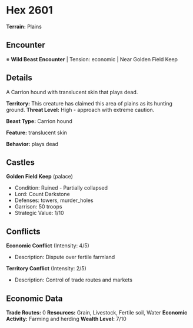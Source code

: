 # Hex 2601

**Terrain:** Plains

## Encounter
※ **Wild Beast Encounter** | Tension: economic | Near Golden Field Keep

## Details
A Carrion hound with translucent skin that plays dead.

**Territory:** This creature has claimed this area of plains as its hunting ground.
**Threat Level:** High - approach with extreme caution.

**Beast Type:** Carrion hound

**Feature:** translucent skin

**Behavior:** plays dead

## Castles
**Golden Field Keep** (palace)
- Condition: Ruined - Partially collapsed
- Lord: Count Darkstone
- Defenses: towers, murder_holes
- Garrison: 50 troops
- Strategic Value: 1/10

## Conflicts
**Economic Conflict** (Intensity: 4/5)
- Description: Dispute over fertile farmland

**Territory Conflict** (Intensity: 2/5)
- Description: Control of trade routes and markets

## Economic Data
**Trade Routes:** 0
**Resources:** Grain, Livestock, Fertile soil, Water
**Economic Activity:** Farming and herding
**Wealth Level:** 7/10
